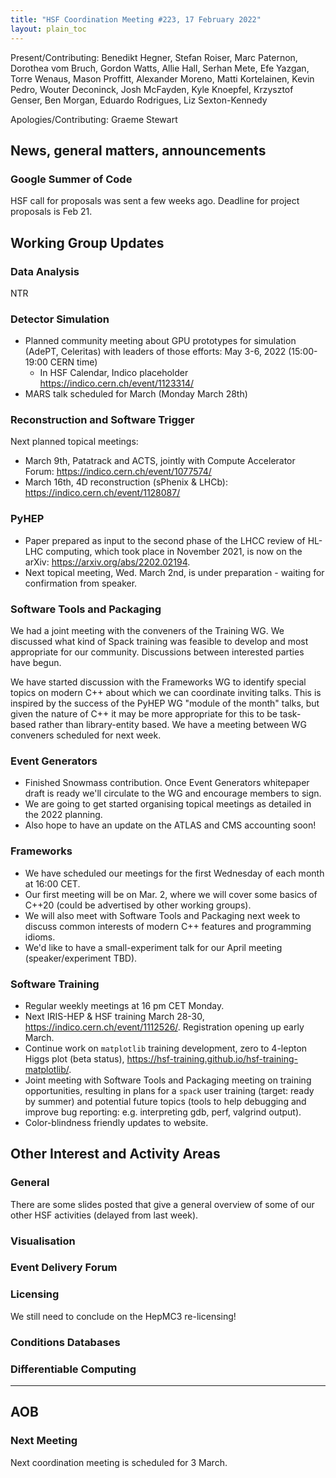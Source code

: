 ```yaml
---
title: "HSF Coordination Meeting #223, 17 February 2022"
layout: plain_toc
---
```


Present/Contributing: Benedikt Hegner, Stefan Roiser, Marc Paternon, Dorothea vom Bruch, Gordon Watts, Allie Hall, Serhan Mete, Efe Yazgan, Torre Wenaus, Mason Proffitt, Alexander Moreno, Matti Kortelainen, Kevin Pedro, Wouter Deconinck, Josh McFayden, Kyle Knoepfel, Krzysztof Genser, Ben Morgan, Eduardo Rodrigues, Liz Sexton-Kennedy

Apologies/Contributing: Graeme Stewart

## News, general matters, announcements

### Google Summer of Code

HSF call for proposals was sent a few weeks ago. Deadline for project proposals is Feb 21.

## Working Group Updates

### Data Analysis

NTR

### Detector Simulation

- Planned community meeting about GPU prototypes for simulation (AdePT, Celeritas) with leaders of those efforts: May 3-6, 2022 (15:00-19:00 CERN time)
    - In HSF Calendar, Indico placeholder <https://indico.cern.ch/event/1123314/>
- MARS talk scheduled for March (Monday March 28th)

### Reconstruction and Software Trigger
Next planned topical meetings:
- March 9th, Patatrack and ACTS, jointly with Compute Accelerator Forum: <https://indico.cern.ch/event/1077574/> 
- March 16th, 4D reconstruction (sPhenix & LHCb): <https://indico.cern.ch/event/1128087/>

### PyHEP
- Paper prepared as input to the second phase of the LHCC review of HL-LHC computing, which took place in November 2021, is now on the arXiv: <https://arxiv.org/abs/2202.02194>.
- Next topical meeting, Wed. March 2nd, is under preparation - waiting for confirmation from speaker.

### Software Tools and Packaging

We had a joint meeting with the conveners of the Training WG. We discussed what kind of Spack training was feasible to develop and most appropriate for our community. Discussions between interested parties have begun.

We have started discussion with the Frameworks WG to identify special topics on modern C++ about which we can coordinate inviting talks. This is inspired by the success of the PyHEP WG "module of the month" talks, but given the nature of C++ it may be more appropriate for this to be task-based rather than library-entity based. We have a meeting between WG conveners scheduled for next week.


### Event Generators

- Finished Snowmass contribution. Once Event Generators whitepaper draft is ready we'll circulate to the WG and encourage members to sign.
- We are going to get started organising topical meetings as detailed in the 2022 planning.
- Also hope to have an update on the ATLAS and CMS accounting soon!

### Frameworks

- We have scheduled our meetings for the first Wednesday of each month at 16:00 CET.
- Our first meeting will be on Mar. 2, where we will cover some basics of C++20 (could be advertised by other working groups).
- We will also meet with Software Tools and Packaging next week  to discuss common interests of modern C++ features and programming idioms.
- We'd like to have a small-experiment talk for our April meeting (speaker/experiment TBD).

### Software Training

- Regular weekly meetings at 16 pm CET Monday.
- Next IRIS-HEP & HSF training March 28-30, https://indico.cern.ch/event/1112526/. Registration opening up early March.
- Continue work on `matplotlib` training development, zero to 4-lepton Higgs plot (beta status), https://hsf-training.github.io/hsf-training-matplotlib/.
- Joint meeting with Software Tools and Packaging meeting on training opportunities, resulting in plans for a `spack` user training (target: ready by summer) and potential future topics (tools to help debugging and improve bug reporting: e.g. interpreting gdb, perf, valgrind output).
- Color-blindness friendly updates to website.


## Other Interest and Activity Areas

### General

There are some slides posted that give a general overview of some of our other HSF activities (delayed from last week).

### Visualisation

### Event Delivery Forum

### Licensing

We still need to conclude on the HepMC3 re-licensing!

### Conditions Databases


### Differentiable Computing

---

## AOB

### Next Meeting

Next coordination meeting is scheduled for 3 March.
